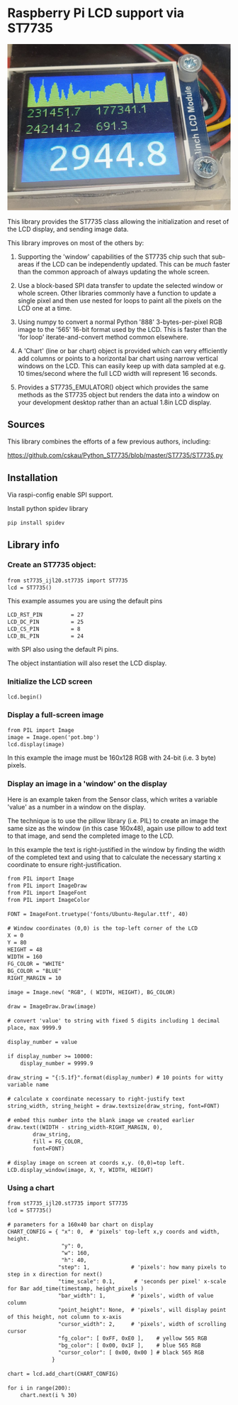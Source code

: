 # Raspberry Pi LCD support via ST7735

![image of LCD 1.8in display](chart.jpg)

This library provides the ST7735 class allowing the initialization and reset of the LCD display, and
sending image data.

This library improves on most of the others by:

1. Supporting the 'window' capabilities of the ST7735 chip such that sub-areas if the LCD can be independently
updated. This can be *much* faster than the common approach of always updating the whole screen.

2. Use a block-based SPI data transfer to update the selected window or whole screen. Other libraries commonly
have a function to update a single pixel and then use nested for loops to paint all the pixels on the LCD one
at a time.

3. Using numpy to convert a normal Python '888' 3-bytes-per-pixel RGB image to the '565' 16-bit format used by
the LCD. This is faster than the 'for loop' iterate-and-convert method common elsewhere.

4. A 'Chart' (line or bar chart) object is provided which can very efficiently add columns
or points to a horizontal bar chart using
narrow vertical windows on the LCD. This can easily keep up with data sampled at e.g. 10 times/second where the
full LCD width will represent 16 seconds.

5. Provides a ST7735_EMULATOR() object which provides the same methods as the ST7735 object but renders the
data into a window on your development desktop rather than an actual 1.8in LCD display.

## Sources

This library combines the efforts of a few previous authors, including:

https://github.com/cskau/Python_ST7735/blob/master/ST7735/ST7735.py


## Installation

Via raspi-config enable SPI support.

Install python spidev library

```pip install spidev```

## Library info

### Create an ST7735 object:

```
from st7735_ijl20.st7735 import ST7735
lcd = ST7735()
```
This example assumes you are using the default pins
```
LCD_RST_PIN         = 27
LCD_DC_PIN          = 25
LCD_CS_PIN          = 8
LCD_BL_PIN          = 24
```
with SPI also using the default Pi pins.

The object instantiation will also reset the LCD display.

### Initialize the LCD screen

```
lcd.begin()
```

### Display a full-screen image

```
from PIL import Image
image = Image.open('pot.bmp')
lcd.display(image)
```
In this example the image must be 160x128 RGB with 24-bit (i.e. 3 byte) pixels.

### Display an image in a 'window' on the display

Here is an example taken from the Sensor class, which writes a variable 'value' as a number
in a window on the display.

The technique is to use the pillow library (i.e. PIL) to create an image the same size as the window (in
this case 160x48), again use pillow to add text to that image, and send the completed image to the LCD.

In this example the text is right-justified in the window by finding the width of the completed text and
using that to calculate the necessary starting x coordinate to ensure right-justification.

```
from PIL import Image
from PIL import ImageDraw
from PIL import ImageFont
from PIL import ImageColor

FONT = ImageFont.truetype('fonts/Ubuntu-Regular.ttf', 40)

# Window coordinates (0,0) is the top-left corner of the LCD
X = 0
Y = 80
HEIGHT = 48
WIDTH = 160
FG_COLOR = "WHITE"
BG_COLOR = "BLUE"
RIGHT_MARGIN = 10

image = Image.new( "RGB", ( WIDTH, HEIGHT), BG_COLOR)

draw = ImageDraw.Draw(image)

# convert 'value' to string with fixed 5 digits including 1 decimal place, max 9999.9

display_number = value

if display_number >= 10000:
    display_number = 9999.9

draw_string = "{:5.1f}".format(display_number) # 10 points for witty variable name

# calculate x coordinate necessary to right-justify text
string_width, string_height = draw.textsize(draw_string, font=FONT)

# embed this number into the blank image we created earlier
draw.text((WIDTH - string_width-RIGHT_MARGIN, 0),
        draw_string,
        fill = FG_COLOR,
        font=FONT)

# display image on screen at coords x,y. (0,0)=top left.
LCD.display_window(image, X, Y, WIDTH, HEIGHT)
```

### Using a chart

```
from st7735_ijl20.st7735 import ST7735
lcd = ST7735()

# parameters for a 160x40 bar chart on display
CHART_CONFIG = { "x": 0,  # 'pixels' top-left x,y coords and width, height.
                 "y": 0,
                 "w": 160,
                 "h": 40,
                "step": 1,             # 'pixels': how many pixels to step in x direction for next()
                "time_scale": 0.1,      # 'seconds per pixel' x-scale for Bar add_time(timestamp, height_pixels )
                "bar_width": 1,        # 'pixels', width of value column
                "point_height": None,  # 'pixels', will display point of this height, not column to x-axis
                "cursor_width": 2,     # 'pixels', width of scrolling cursor
                "fg_color": [ 0xFF, 0xE0 ],    # yellow 565 RGB
                "bg_color": [ 0x00, 0x1F ],    # blue 565 RGB
                "cursor_color": [ 0x00, 0x00 ] # black 565 RGB
              }

chart = lcd.add_chart(CHART_CONFIG)

for i in range(200):
    chart.next(i % 30)

```
